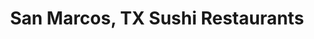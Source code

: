 ---
layout: city
title: San Marcos, TX Sushi Restaurants
permalink: /texas/san-marcos/
stateAbbr: TX
stateName: Texas
cityName: San Marcos
---